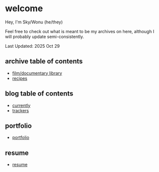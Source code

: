 # welcome

Hey, I'm Sky/Wonu (he/they)

Feel free to check out what is meant to be my archives on here, although I will probably update semi-consistently.

Last Updated: 2025 Oct 29

## archive table of contents
- [film/documentary library](archives/film+docu_library.md)
- [recipes](archives/recipe_videos.md)

## blog table of contents
- [currently](blog/currently.md)
- [trackers](blog/trackers.md)

## portfolio
- [portfolio](portfolio_resume/portfolio.md)

## resume
- [resume](portfolio_resume/resume.md)
